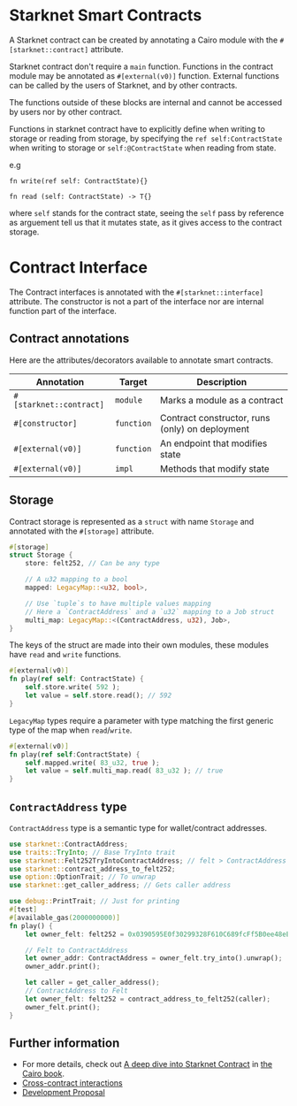 # Starknet Smart Contracts

A Starknet contract can be created by annotating a Cairo module with the `#[starknet::contract]` attribute.

Starknet contract don't require a `main` function.
Functions in the contract module may be annotated as `#[external(v0)]` function. External functions can be called by the users of Starknet, and by other contracts.

The functions outside of these blocks are internal and cannot be accessed by users nor by other contract.

 Functions in starknet contract have to explicitly define when writing to storage or reading from storage, by specifying the `ref self:ContractState` when writing to storage or `self:@ContractState` when reading from state.

e.g 

`fn write(ref self: ContractState){}`

`fn read (self: ContractState) -> T{}`

where `self` stands for the contract state, seeing the `self` pass by reference as arguement tell us that it mutates state, as it gives access to the contract storage. 


#  Contract Interface
The Contract interfaces is annotated with the `#[starknet::interface]` attribute. The constructor is not a part of the interface nor are internal function part of the interface.

## Contract annotations

Here are the attributes/decorators available to annotate smart contracts.

| Annotation       | Target     | Description                                     |
| ---------------- | ---------- | ----------------------------------------------- |
| `#[starknet::contract]`    | `module`   | Marks a module as a contract                    |
| `#[constructor]` | `function` | Contract constructor, runs (only) on deployment |         |
| `#[external(v0)]`    | `function` | An endpoint that modifies state   
| `#[external(v0)]`    | `impl` | Methods that modify state  

## Storage

Contract storage is represented as a `struct` with name `Storage` and annotated with the `#[storage]` attribute.

```rust
#[storage]
struct Storage {
	store: felt252, // Can be any type

	// A u32 mapping to a bool
	mapped: LegacyMap::<u32, bool>,

	// Use `tuple`s to have multiple values mapping
	// Here a `ContractAddress` and a `u32` mapping to a Job struct
	multi_map: LegacyMap::<(ContractAddress, u32), Job>,
}
```

The keys of the struct are made into their own modules, these modules have `read` and `write` functions.

```rust
#[external(v0)]
fn play(ref self: ContractState) {
	self.store.write( 592 );
	let value = self.store.read(); // 592
}
```

`LegacyMap` types require a parameter with type matching the first generic type of the map when `read`/`write`.

```rust
#[external(v0)]
fn play(ref self:ContractState) {
	self.mapped.write( 83_u32, true );
	let value = self.multi_map.read( 83_u32 ); // true
}
```

## `ContractAddress` type

`ContractAddress` type is a semantic type for wallet/contract addresses.

```rust
use starknet::ContractAddress;
use traits::TryInto; // Base TryInto trait
use starknet::Felt252TryIntoContractAddress; // felt > ContractAddress impl
use starknet::contract_address_to_felt252;
use option::OptionTrait; // To unwrap
use starknet::get_caller_address; // Gets caller address

use debug::PrintTrait; // Just for printing
#[test]
#[available_gas(2000000000)]
fn play() {
	let owner_felt: felt252 = 0x0390595E0f30299328F610C689fcFf5B0ee48eE971f0742b5568e5Dd1DE6e324;

	// Felt to ContractAddress
	let owner_addr: ContractAddress = owner_felt.try_into().unwrap();
	owner_addr.print();

	let caller = get_caller_address();
	// ContractAddress to Felt
	let owner_felt: felt252 = contract_address_to_felt252(caller);
	owner_felt.print();
}
```

## Further information

-   For more details, check out [A deep dive into Starknet Contract](https://book.cairo-lang.org/ch99-01-03-00-a-deeper-dive-into-contracts.html) in [the Cairo book](https://book.cairo-lang.org/).
-   [Cross-contract interactions](https://cairo-book.github.io/ch99-02-00-abis-and-cross-contract-interactions.html)
- [Development Proposal](https://community.starknet.io/t/cairo-1-contract-syntax-is-evolving/94794)